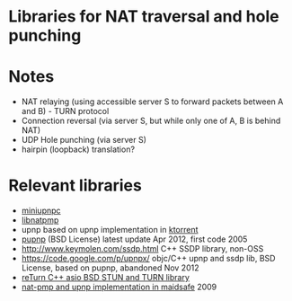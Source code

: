 Libraries for NAT traversal and hole punching
=============================================

Notes
=====

- NAT relaying (using accessible server S to forward packets between A and B) - TURN protocol
- Connection reversal (via server S, but while only one of A, B is behind NAT)
- UDP Hole punching (via server S)
- hairpin (loopback) translation?

Relevant libraries
==================

* [miniupnpc](https://github.com/miniupnp/miniupnp/tree/master/miniupnpc)
* [libnatpmp](http://thebends.googlecode.com/svn/trunk/nat/pmp)
* upnp based on upnp implementation in [ktorrent](http://ktorrent.sourceforce.net)
* [pupnp](http://pupnp.sourceforge.net) (BSD License) latest update Apr 2012, first code 2005
* http://www.keymolen.com/ssdp.html C++ SSDP library, non-OSS
* https://code.google.com/p/upnpx/ objc/C++ upnp and ssdp lib, BSD License, based on pupnp, abandoned Nov 2012
* [reTurn C++ asio BSD STUN and TURN library](http://www.resiprocate.org/ReTurn_Overview)
* [nat-pmp and upnp implementation in maidsafe](https://code.google.com/p/maidsafe-dht/source/browse/trunk/src/maidsafe/nat-pmp/natpmpclient.h) 2009

